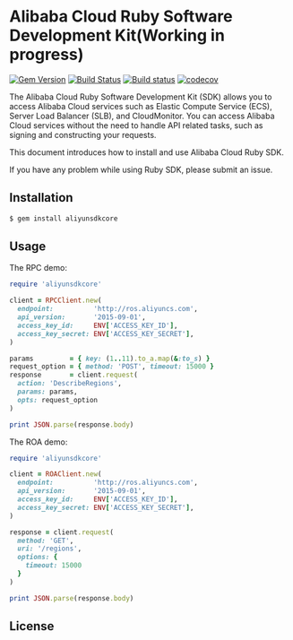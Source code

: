 # Alibaba Cloud Ruby Software Development Kit(Working in progress)

[![Gem Version](https://badge.fury.io/rb/aliyunsdkcore.svg)](https://badge.fury.io/rb/aliyunsdkcore)
[![Build Status](https://travis-ci.org/aliyun/openapi-core-ruby-sdk.svg?branch=master)](https://travis-ci.org/aliyun/openapi-core-ruby-sdk)
[![Build status](https://ci.appveyor.com/api/projects/status/uyepkk5bjbynofvu/branch/master?svg=true)](https://ci.appveyor.com/project/aliyun/openapi-core-ruby-sdk/branch/master)
[![codecov](https://codecov.io/gh/aliyun/openapi-core-ruby-sdk/branch/master/graph/badge.svg)](https://codecov.io/gh/aliyun/openapi-core-ruby-sdk)

The Alibaba Cloud Ruby Software Development Kit (SDK) allows you to access Alibaba Cloud services such as Elastic Compute Service (ECS), Server Load Balancer (SLB), and CloudMonitor. You can access Alibaba Cloud services without the need to handle API related tasks, such as signing and constructing your requests.

This document introduces how to install and use Alibaba Cloud Ruby SDK.

If you have any problem while using Ruby SDK, please submit an issue.

## Installation

```sh
$ gem install aliyunsdkcore
```

## Usage

The RPC demo:

```ruby
require 'aliyunsdkcore'

client = RPCClient.new(
  endpoint:          'http://ros.aliyuncs.com',
  api_version:       '2015-09-01',
  access_key_id:     ENV['ACCESS_KEY_ID'],
  access_key_secret: ENV['ACCESS_KEY_SECRET'],
)

params         = { key: (1..11).to_a.map(&:to_s) }
request_option = { method: 'POST', timeout: 15000 }
response       = client.request(
  action: 'DescribeRegions',
  params: params,
  opts: request_option
)

print JSON.parse(response.body)
```


The ROA demo:

```ruby
require 'aliyunsdkcore'

client = ROAClient.new(
  endpoint:          'http://ros.aliyuncs.com',
  api_version:       '2015-09-01',
  access_key_id:     ENV['ACCESS_KEY_ID'],
  access_key_secret: ENV['ACCESS_KEY_SECRET'],
)

response = client.request(
  method: 'GET',
  uri: '/regions',
  options: {
    timeout: 15000
  }
)

print JSON.parse(response.body)
```

## License
